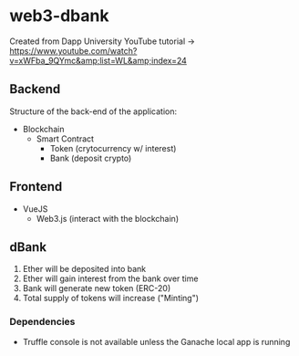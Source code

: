 # web3-dbank
Created from Dapp University YouTube tutorial -> https://www.youtube.com/watch?v=xWFba_9QYmc&amp;list=WL&amp;index=24

## Backend
Structure of the back-end of the application:
- Blockchain
  - Smart Contract
    - Token (crytocurrency w/ interest) 
    - Bank (deposit crypto)

## Frontend
- VueJS
  - Web3.js (interact with the blockchain)

## dBank
1. Ether will be deposited into bank
2. Ether will gain interest from the bank over time
3. Bank will generate new token (ERC-20)
4. Total supply of tokens will increase ("Minting")


### Dependencies
- Truffle console is not available unless the Ganache local app is running